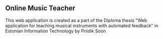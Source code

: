 ## Online Music Teacher

This web application is created as a part of the Diploma thesis "Web application for teaching musical instruments with automated feedback" in Estonian Information Technology by Priidik Soon
